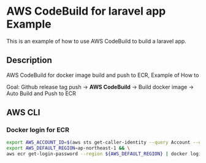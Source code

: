 # AWS CodeBuild for laravel app Example
This is an example of how to use AWS CodeBuild to build a laravel app.

## Description
AWS CodeBuild for docker image build and push to ECR, Example of How to

Goal: Github release tag push -> **AWS CodeBuild** -> Build docker image -> Auto Build and Push to ECR

## AWS CLI
### Docker login for ECR

```bash
export AWS_ACCOUNT_ID=$(aws sts get-caller-identity --query Account --output text) && \
export AWS_DEFAULT_REGION=ap-northeast-1 && \
aws ecr get-login-password --region ${AWS_DEFAULT_REGION} | docker login --username AWS --password-stdin ${AWS_ACCOUNT_ID}.dkr.ecr.${AWS_DEFAULT_REGION}.amazonaws.com
```
